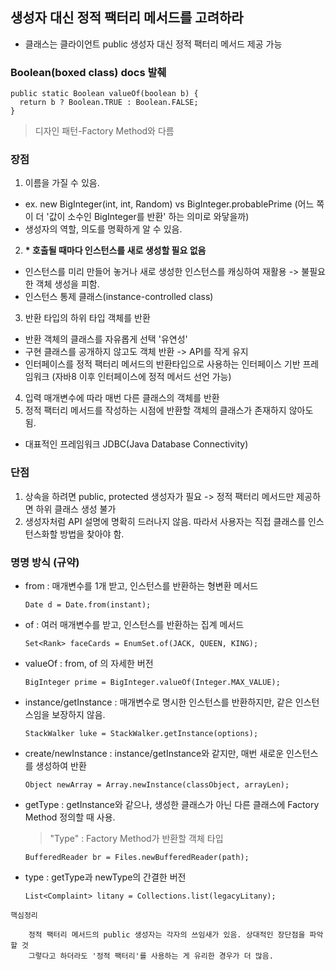 ## 생성자 대신 정적 팩터리 메서드를 고려하라

- 클래스는 클라이언트 public 생성자 대신 정적 팩터리 메서드 제공 가능

### Boolean(boxed class) docs 발췌
    public static Boolean valueOf(boolean b) {
      return b ? Boolean.TRUE : Boolean.FALSE;
    }

> 디자인 패턴-Factory Method와 다름

### 장점

1. 이름을 가질 수 있음.
  - ex. new BigInteger(int, int, Random) vs BigInteger.probablePrime (어느 쪽이 더 '값이 소수인 BigInteger를 반환' 하는 의미로 와닿을까)
  - 생성자의 역할, 의도를 명확하게 알 수 있음.
2. __* 호출될 때마다 인스턴스를 새로 생성할 필요 없음__
  - 인스턴스를 미리 만들어 놓거나 새로 생성한 인스턴스를 캐싱하여 재활용 -> 불필요한 객체 생성을 피함.
  - 인스턴스 통제 클래스(instance-controlled class)
3. 반환 타입의 하위 타입 객체를 반환
  - 반환 객체의 클래스를 자유롭게 선택 '유연성'
  - 구현 클래스를 공개하지 않고도 객체 반환 -> API를 작게 유지
  - 인터페이스를 정적 팩터리 메서드의 반환타입으로 사용하는 인터페이스 기반 프레임워크 (자바8 이후 인터페이스에 정적 메서드 선언 가능)
4. 입력 매개변수에 따라 매번 다른 클래스의 객체를 반환
5. 정적 팩터리 메서드를 작성하는 시점에 반환할 객체의 클래스가 존재하지 않아도 됨.
  - 대표적인 프레임워크 JDBC(Java Database Connectivity)

### 단점

1. 상속을 하려면 public, protected 생성자가 필요 -> 정적 팩터리 메서드만 제공하면 하위 클래스 생성 불가
2. 생성자처럼 API 설명에 명확히 드러나지 않음. 따라서 사용자는 직접 클래스를 인스턴스화할 방법을 찾아야 함.

### 명명 방식 (규약)

- from : 매개변수를 1개 받고, 인스턴스를 반환하는 형변환 메서드

      Date d = Date.from(instant);

- of : 여러 매개변수를 받고, 인스턴스를 반환하는 집계 메서드

      Set<Rank> faceCards = EnumSet.of(JACK, QUEEN, KING);
  
- valueOf : from, of 의 자세한 버전

      BigInteger prime = BigInteger.valueOf(Integer.MAX_VALUE);

- instance/getInstance : 매개변수로 명시한 인스턴스를 반환하지만, 같은 인스턴스임을 보장하지 않음.

      StackWalker luke = StackWalker.getInstance(options);

- create/newInstance : instance/getInstance와 같지만, 매번 새로운 인스턴스를 생성하여 반환

      Object newArray = Array.newInstance(classObject, arrayLen);

- getType : getInstance와 같으나, 생성한 클래스가 아닌 다른 클래스에 Factory Method 정의할 때 사용.

  > "Type" : Factory Method가 반환할 객체 타입

      BufferedReader br = Files.newBufferedReader(path);

- type : getType과 newType의 간결한 버전

      List<Complaint> litany = Collections.list(legacyLitany);

``` 핵심정리 ```

        정적 팩터리 메서드의 public 생성자는 각자의 쓰임새가 있음. 상대적인 장단점을 파악할 것
        그렇다고 하더라도 '정적 팩터리'를 사용하는 게 유리한 경우가 더 많음.
        
